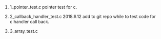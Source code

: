 1)  1_pointer_test.c
    pointer test for c.

2)  2_callback_handler_test.c
    2018.9.12 add to git repo while to test code for c handler call back.


3)  3_array_test.c
